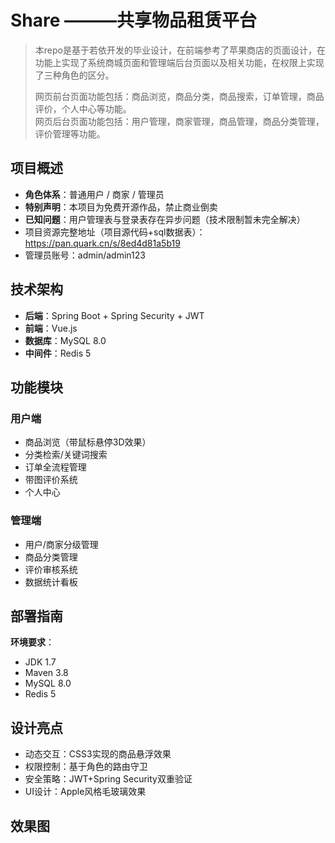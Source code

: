 # Share ———共享物品租赁平台
>本repo是基于若依开发的毕业设计，在前端参考了苹果商店的页面设计，在功能上实现了系统商城页面和管理端后台页面以及相关功能，在权限上实现了三种角色的区分。
>
>网页前台页面功能包括：商品浏览，商品分类，商品搜索，订单管理，商品评价，个人中心等功能。<br>
>网页后台页面功能包括：用户管理，商家管理，商品管理，商品分类管理，评价管理等功能。<br>
## 项目概述
- **角色体系**：普通用户 / 商家 / 管理员
- **特别声明**：本项目为免费开源作品，禁止商业倒卖
- **已知问题**：用户管理表与登录表存在异步问题（技术限制暂未完全解决）
- 项目资源完整地址（项目源代码+sql数据表）：https://pan.quark.cn/s/8ed4d81a5b19<br>
- 管理员账号：admin/admin123

## 技术架构
- **后端**：Spring Boot + Spring Security + JWT
- **前端**：Vue.js
- **数据库**：MySQL 8.0
- **中间件**：Redis 5

## 功能模块
### 用户端
- 商品浏览（带鼠标悬停3D效果）
- 分类检索/关键词搜索
- 订单全流程管理
- 带图评价系统
- 个人中心

### 管理端
- 用户/商家分级管理
- 商品分类管理
- 评价审核系统
- 数据统计看板

## 部署指南
**环境要求**：
- JDK 1.7
- Maven 3.8 
- MySQL 8.0
- Redis 5

## 设计亮点
- 动态交互：CSS3实现的商品悬浮效果
- 权限控制：基于角色的路由守卫
- 安全策略：JWT+Spring Security双重验证
- UI设计：Apple风格毛玻璃效果

## 效果图
